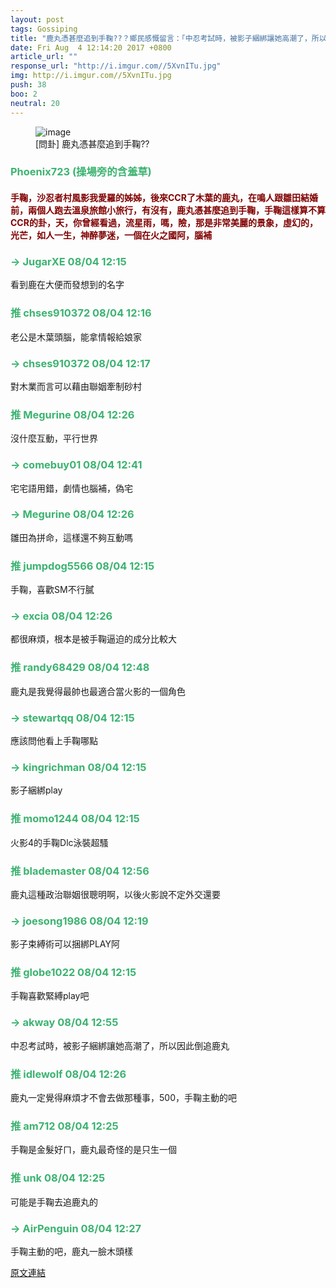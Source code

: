 ```yaml
---
layout: post
tags: Gossiping
title: "鹿丸憑甚麼追到手鞠??？鄉民感慨留言：「中忍考試時，被影子綑綁讓她高潮了，所以因此倒追鹿丸」。"
date: Fri Aug  4 12:14:20 2017 +0800
article_url: ""
response_url: "http://i.imgur.com//5XvnITu.jpg"
img: http://i.imgur.com//5XvnITu.jpg
push: 38
boo: 2
neutral: 20
---
```


<figure>
<img src="http://i.imgur.com//5XvnITu.jpg" alt="image">
<figcaption>
[問卦] 鹿丸憑甚麼追到手鞠??
</figcaption>
</figure>



<h3 style="color:MediumSeaGreen;">Phoenix723 (操場旁的含羞草)</h3>

<h4 style="color:Maroon;">手鞠，沙忍者村風影我愛羅的姊姊，後來CCR了木葉的鹿丸，在鳴人跟雛田結婚前，兩個人跑去溫泉旅館小旅行，有沒有，鹿丸憑甚麼追到手鞠，手鞠這樣算不算CCR的卦，天，你曾經看過，流星雨，嗎，險，那是非常美麗的景象，虛幻的，光芒，如人一生，神醉夢迷，一個在火之國阿，腦補</h4>

<h3 style="color:MediumSeaGreen;">→ JugarXE 08/04 12:15</h3>

<p>看到鹿在大便而發想到的名字</p>

<h3 style="color:MediumSeaGreen;">推 chses910372 08/04 12:16</h3>

<p>老公是木葉頭腦，能拿情報給娘家</p>

<h3 style="color:MediumSeaGreen;">→ chses910372 08/04 12:17</h3>

<p>對木業而言可以藉由聯姻牽制砂村</p>

<h3 style="color:MediumSeaGreen;">推 Megurine 08/04 12:26</h3>

<p>沒什麼互動，平行世界</p>

<h3 style="color:MediumSeaGreen;">→ comebuy01 08/04 12:41</h3>

<p>宅宅語用錯，劇情也腦補，偽宅</p>

<h3 style="color:MediumSeaGreen;">→ Megurine 08/04 12:26</h3>

<p>雛田為拼命，這樣還不夠互動嗎</p>

<h3 style="color:MediumSeaGreen;">推 jumpdog5566 08/04 12:15</h3>

<p>手鞠，喜歡SM不行膩</p>

<h3 style="color:MediumSeaGreen;">→ excia 08/04 12:26</h3>

<p>都很麻煩，根本是被手鞠逼迫的成分比較大</p>

<h3 style="color:MediumSeaGreen;">推 randy68429 08/04 12:48</h3>

<p>鹿丸是我覺得最帥也最適合當火影的一個角色</p>

<h3 style="color:MediumSeaGreen;">→ stewartqq 08/04 12:15</h3>

<p>應該問他看上手鞠哪點</p>

<h3 style="color:MediumSeaGreen;">→ kingrichman 08/04 12:15</h3>

<p>影子綑綁play</p>

<h3 style="color:MediumSeaGreen;">推 momo1244 08/04 12:15</h3>

<p>火影4的手鞠Dlc泳裝超騷</p>

<h3 style="color:MediumSeaGreen;">推 blademaster 08/04 12:56</h3>

<p>鹿丸這種政治聯姻很聰明啊，以後火影說不定外交還要</p>

<h3 style="color:MediumSeaGreen;">→ joesong1986 08/04 12:19</h3>

<p>影子束縛術可以捆綁PLAY阿</p>

<h3 style="color:MediumSeaGreen;">推 globe1022 08/04 12:15</h3>

<p>手鞠喜歡緊縛play吧</p>

<h3 style="color:MediumSeaGreen;">→ akway 08/04 12:55</h3>

<p>中忍考試時，被影子綑綁讓她高潮了，所以因此倒追鹿丸</p>

<h3 style="color:MediumSeaGreen;">推 idlewolf 08/04 12:26</h3>

<p>鹿丸一定覺得麻煩才不會去做那種事，500，手鞠主動的吧</p>

<h3 style="color:MediumSeaGreen;">推 am712 08/04 12:25</h3>

<p>手鞠是金髮好ㄇ，鹿丸最奇怪的是只生一個</p>

<h3 style="color:MediumSeaGreen;">推 unk 08/04 12:25</h3>

<p>可能是手鞠去追鹿丸的</p>

<h3 style="color:MediumSeaGreen;">→ AirPenguin 08/04 12:27</h3>

<p>手鞠主動的吧，鹿丸一臉木頭樣</p>

<a href = "https://www.ptt.cc/bbs/Gossiping/M.1501820065.A.3CB.html">原文連結</a>

